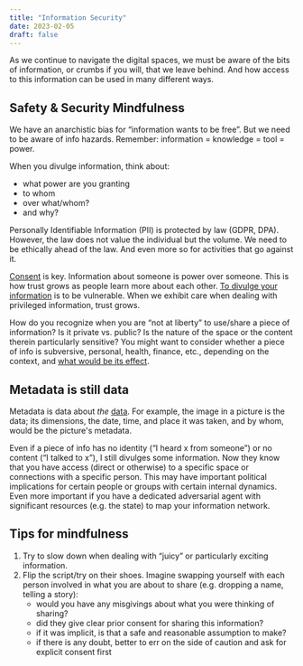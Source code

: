 ```yaml
---
title: "Information Security"
date: 2023-02-05
draft: false
---
```


As we continue to navigate the digital spaces,
we must be aware of the bits of information,
or crumbs if you will, that we leave behind.
And how access to this information can be used in many different ways.

## Safety & Security Mindfulness

We have an anarchistic bias for “information wants to be free”.
But we need to be aware of info hazards.
Remember: information = knowledge = tool = power.

When you divulge information, think about:
- what power are you granting
- to whom
- over what/whom?
- and why?

Personally Identifiable Information (PII) is protected by law (GDPR, DPA).
However, the law does not value the individual but the volume.
We need to be ethically ahead of the law.
And even more so for activities that go against it.

[Consent](/consent) is key.
Information about someone is power over someone.
This is how trust grows as people learn more about each other.
[To divulge your information](/communication) is to be vulnerable.
When we exhibit care when dealing with privileged information,
trust grows.

How do you recognize when you are “not at liberty”
to use/share a piece of information?
Is it private vs. public?
Is the nature of the space or the content therein particularly sensitive?
You might want to consider whether
a piece of info is subversive, personal, health, finance, etc.,
depending on the context,
and [what would be its effect](/second-order-thinking).

## Metadata is still data

Metadata is data about *the* [data](/data-management).
For example,
the image in a picture is the data;
its dimensions,
the date, time, and place it was taken, and by whom,
would be the picture's metadata.

Even if a piece of info has
no identity (“I heard x from someone”)
or no content (“I talked to x”),
I still divulges some information.
Now they know that you have access (direct or otherwise)
to a specific space
or connections with a specific person.
This may have important political implications
for certain people or groups with
certain internal dynamics.
Even more important if you have a dedicated adversarial agent
with significant resources (e.g. the state)
to map your information network.

## Tips for mindfulness

1. Try to slow down when dealing with “juicy” or particularly exciting information.
2. Flip the script/try on their shoes.
Imagine swapping yourself with each person involved in what you are
about to share (e.g. dropping a name, telling a story):
    - would you have any misgivings about what you were thinking of
      sharing?
    - did they give clear prior consent for sharing this information?
    - if it was implicit, is that a safe and reasonable assumption to
      make?
    - if there is any doubt, better to err on the side of caution and
      ask for explicit consent first
